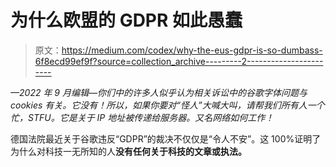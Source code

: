# 为什么欧盟的 GDPR 如此愚蠢

> 原文：<https://medium.com/codex/why-the-eus-gdpr-is-so-dumbass-6f8ecd99ef9f?source=collection_archive---------2----------------------->

*—2022 年 9 月编辑—你们中的许多人似乎认为相关诉讼中的谷歌字体问题与 cookies 有关。它没有！所以，如果你要对“怪人”大喊大叫，请帮我们所有人一个忙，STFU。它是关于 IP 地址被传递给服务器。又名网络如何工作！*

德国法院最近关于谷歌违反“GDPR”的裁决不仅仅是“令人不安”。这 100%证明了为什么对科技一无所知的人**没有任何关于科技的文章或执法。**